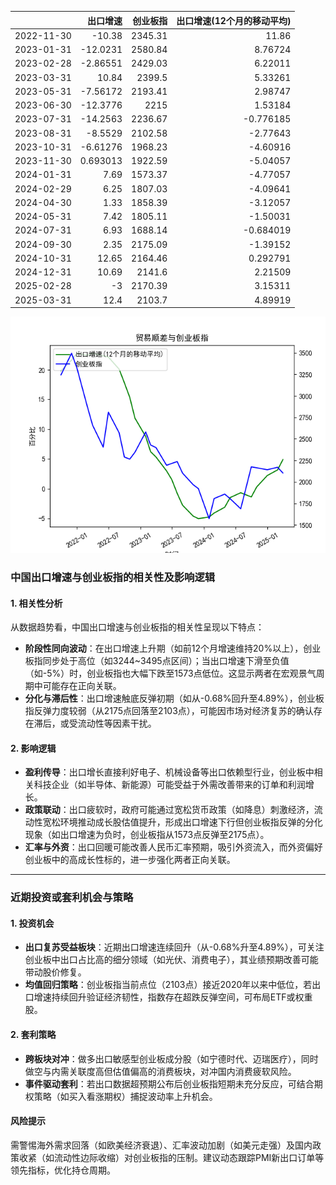 |            |   出口增速 |   创业板指 |   出口增速(12个月的移动平均) |
|:-----------|-----------:|-----------:|-----------------------------:|
| 2022-11-30 | -10.38     |    2345.31 |                    11.86     |
| 2023-01-31 | -12.0231   |    2580.84 |                     8.76724  |
| 2023-02-28 |  -2.86551  |    2429.03 |                     6.22011  |
| 2023-03-31 |  10.84     |    2399.5  |                     5.33261  |
| 2023-05-31 |  -7.56172  |    2193.41 |                     2.98747  |
| 2023-06-30 | -12.3776   |    2215    |                     1.53184  |
| 2023-07-31 | -14.2563   |    2236.67 |                    -0.776185 |
| 2023-08-31 |  -8.5529   |    2102.58 |                    -2.77643  |
| 2023-10-31 |  -6.61276  |    1968.23 |                    -4.60916  |
| 2023-11-30 |   0.693013 |    1922.59 |                    -5.04057  |
| 2024-01-31 |   7.69     |    1573.37 |                    -4.77057  |
| 2024-02-29 |   6.25     |    1807.03 |                    -4.09641  |
| 2024-04-30 |   1.33     |    1858.39 |                    -3.12057  |
| 2024-05-31 |   7.42     |    1805.11 |                    -1.50031  |
| 2024-07-31 |   6.93     |    1688.14 |                    -0.684019 |
| 2024-09-30 |   2.35     |    2175.09 |                    -1.39152  |
| 2024-10-31 |  12.65     |    2164.46 |                     0.292791 |
| 2024-12-31 |  10.69     |    2141.6  |                     2.21509  |
| 2025-02-28 |  -3        |    2170.39 |                     3.15311  |
| 2025-03-31 |  12.4      |    2103.7  |                     4.89919  |

![图](output_cybz.png)



### 中国出口增速与创业板指的相关性及影响逻辑

#### 1. 相关性分析
从数据趋势看，中国出口增速与创业板指的相关性呈现以下特点：
- **阶段性同向波动**：在出口增速上升期（如前12个月增速维持20%以上），创业板指同步处于高位（如3244~3495点区间）；当出口增速下滑至负值（如-5%）时，创业板指也大幅下跌至1573点低位。这显示两者在宏观景气周期中可能存在正向关联。
- **分化与滞后性**：出口增速触底反弹初期（如从-0.68%回升至4.89%），创业板指反弹力度较弱（从2175点回落至2103点），可能因市场对经济复苏的确认存在滞后，或受流动性等因素干扰。

#### 2. 影响逻辑
- **盈利传导**：出口增长直接利好电子、机械设备等出口依赖型行业，创业板中相关科技企业（如半导体、新能源）可能受益于外需改善带来的订单和利润增长。
- **政策联动**：出口疲软时，政府可能通过宽松货币政策（如降息）刺激经济，流动性宽松环境推动成长股估值提升，形成出口增速下行但创业板指反弹的分化现象（如出口增速为负时，创业板指从1573点反弹至2175点）。
- **汇率与外资**：出口回暖可能改善人民币汇率预期，吸引外资流入，而外资偏好创业板中的高成长性标的，进一步强化两者正向关联。

---

### 近期投资或套利机会与策略

#### 1. 投资机会
- **出口复苏受益板块**：近期出口增速连续回升（从-0.68%升至4.89%），可关注创业板中出口占比高的细分领域（如光伏、消费电子），其业绩预期改善可能带动股价修复。
- **均值回归策略**：创业板指当前点位（2103点）接近2020年以来中低位，若出口增速持续回升验证经济韧性，指数存在超跌反弹空间，可布局ETF或权重股。

#### 2. 套利策略
- **跨板块对冲**：做多出口敏感型创业板成分股（如宁德时代、迈瑞医疗），同时做空与内需关联度高但估值偏高的消费板块，对冲国内消费疲软风险。
- **事件驱动套利**：若出口数据超预期公布后创业板指短期未充分反应，可结合期权策略（如买入看涨期权）捕捉波动率上升机会。

#### 风险提示
需警惕海外需求回落（如欧美经济衰退）、汇率波动加剧（如美元走强）及国内政策收紧（如流动性边际收缩）对创业板指的压制。建议动态跟踪PMI新出口订单等领先指标，优化持仓周期。